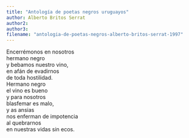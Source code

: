 ```yaml
---
title: "Antología de poetas negros uruguayos"
author: Alberto Britos Serrat
author2: 
author3: 
filename: "antologia-de-poetas-negros-alberto-britos-serrat-1997"
---
```

Encerrémonos en nosotros<br>hermano negro<br>y bebamos nuestro vino,<br>en afán de evadirnos<br>de toda hostilidad.<br>Hermano negro<br>el vino es bueno<br>y para nosotros<br>blasfemar es malo,<br>y as ansias<br>nos enferman de impotencia<br>al quebrarnos<br>en nuestras vidas sin ecos.